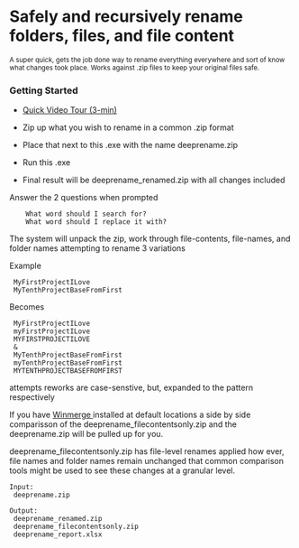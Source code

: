 
<h1> Safely and recursively rename folders, files, and file content</h1>
<sub>A super quick, gets the job done way to rename everything everywhere and sort of know what changes took place. Works against .zip files to keep your original files safe.</sub>


<h3>Getting Started</h3>

- <a href="https://www.youtube.com/watch?v=BxEC-0aQ650" target="_blank">Quick Video Tour (3-min)</a>

- Zip up what you wish to rename in a common .zip format
- Place that next to this .exe with the name deeprename.zip
- Run this .exe
- Final result will be deeprename_renamed.zip with all changes included

Answer the 2 questions when prompted
```
    What word should I search for?
    What word should I replace it with?
```

The system will unpack the zip, work through file-contents, file-names, and folder names attempting to rename 3 variations

Example
``` 
 MyFirstProjectILove
 MyTenthProjectBaseFromFirst
```

Becomes
```
 MyFirstProjectILove
 myFirstProjectILove
 MYFIRSTPROJECTILOVE
 & 
 MyTenthProjectBaseFromFirst
 myTenthProjectBaseFromFirst
 MYTENTHPROJECTBASEFROMFIRST
```

attempts reworks are case-senstive, but, expanded to the pattern respectively

If you have <a href="https://winmerge.org/downloads/?lang=en" target="_blank"> Winmerge </a> installed at default locations a side by side comparisson of the deeprename_filecontentsonly.zip and the deeprename.zip will be pulled up for you. 

deeprename_filecontentsonly.zip has file-level renames applied how ever, file names and folder names remain unchanged that common comparison tools might be used to see these changes at a granular level.

```
Input:
 deeprename.zip

Output:
 deeprename_renamed.zip
 deeprename_filecontentsonly.zip
 deeprename_report.xlsx
```

